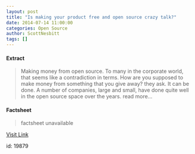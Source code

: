 ```yaml
---
layout: post
title: "Is making your product free and open source crazy talk?"
date: 2014-07-14 11:00:00
categories: Open Source
author: ScottNesbitt
tags: []
---
```



#### Extract
>Making money from open source. To many in the corporate world, that seems like a contradiction in terms. How are you supposed to make money from something that you give away? they ask. It can be done. A number of companies, large and small, have done quite well in the open source space over the years. read more...

#### Factsheet
>factsheet unavailable

[Visit Link](http://opensource.com/business/14/7/making-your-product-free-and-open-source-crazy-talk)

id:   19879


